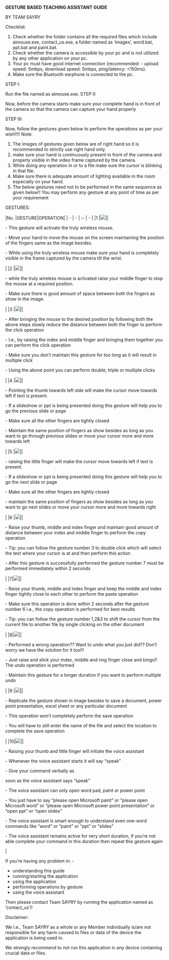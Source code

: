 ﻿**GESTURE BASED TEACHING ASSISTANT GUIDE**

BY TEAM SAYRY

Checklist: 

1. Check whether the folder contains all the required files which include aimouse.exe, contact\_us.exe, a folder named as ‘images’, word.bat, ppt.bat and paint.bat. 
1. Check whether the camera is accessible by your pc and is not utilized by any other application on your pc. 
1. Your pc must have good internet connection (recommended: - upload speed: 5mbps, download speed: 5mbps, ping/latency: <150ms). 
1. Make sure the Bluetooth earphone is connected to the pc. 

STEP I: 

Run the file named as aimouse.exe. STEP II: 

Now, before the camera starts make sure your complete hand is in front of the camera so that the camera can capture your hand properly 

STEP III: 

Now, follow the gestures given below to perform the operations as per your wish!!!! Note: 

1. The images of gestures given below are of right hand so it is recommended to strictly use right hand only. 
1. make sure your hand is continuously present in front of the camera and properly visible in the video frame captured by the camera.  
1. While doing any operation in or to a file make sure the cursor is blinking in that file. 
4. Make sure there is adequate amount of lighting available in the room especially on your hand. 
4. The below gestures need not to be performed in the same sequence as given below!! You may perform any gesture at any point of time as per your requirement 

GESTURES:



|No. |GESTURE|OPERATION|
| - | - | :- | - |
|1 |![](https://github.com/sarthaknagoshe2002/Gesture-based-teaching-assistant/blob/main/Aspose.Words.0c89c8bd-e5e9-494b-a28f-10a8a279f6b2.001.png?raw=true)||<p>- This gesture will activate the truly wireless mouse. </p><p>- Move your hand to move the mouse on the screen maintaining the position of the fingers same as the image besides. </p><p>- While using the truly wireless mouse make sure your hand is completely visible in the frame captured by the camera till the wrist. </p>|
|2 |![](https://github.com/sarthaknagoshe2002/Gesture-based-teaching-assistant/blob/main/Aspose.Words.0c89c8bd-e5e9-494b-a28f-10a8a279f6b2.002.png?raw=true)||<p>- while the truly wireless mouse is activated raise your middle finger to stop the mouse at a required position. </p><p>- Make sure there is good amount of space between both the fingers as show in the image. </p>|
|3 |![](https://github.com/sarthaknagoshe2002/Gesture-based-teaching-assistant/blob/main/Aspose.Words.0c89c8bd-e5e9-494b-a28f-10a8a279f6b2.003.png?raw=true)||<p>- After bringing the mouse to the desired position by following both the above steps slowly reduce the distance between both the finger to perform the click operation </p><p>- I.e., by raising the index and middle finger and bringing them together you can perform the click operation </p><p>- Make sure you don’t maintain this gesture for too long as it will result in multiple click </p><p>- Using the above point you can perform double, triple or multiple clicks   </p>|
|4 |![](https://github.com/sarthaknagoshe2002/Gesture-based-teaching-assistant/blob/main/Aspose.Words.0c89c8bd-e5e9-494b-a28f-10a8a279f6b2.004.png?raw=true)||<p>- Pointing the thumb towards left side will make the cursor move towards left if text is present. </p><p>- If a slideshow or ppt is being presented doing this gesture will help you to go the previous slide or page </p><p>- Make sure all the other fingers are tightly closed </p><p>- Maintain the same position of fingers as show besides as long as you want to go through previous slides or move your cursor more and more towards left </p>|
|5 |![](https://github.com/sarthaknagoshe2002/Gesture-based-teaching-assistant/blob/main/Aspose.Words.0c89c8bd-e5e9-494b-a28f-10a8a279f6b2.005.png?raw=true)||<p>- raising the little finger will make the cursor move towards left if text is present. </p><p>- If a slideshow or ppt is being presented doing this gesture will help you to go the next slide or page </p><p>- Make sure all the other fingers are tightly closed </p><p>- maintain the same position of fingers as show besides as long as you want to go next slides or move your cursor more and more towards right </p>|
|6 |![](https://github.com/sarthaknagoshe2002/Gesture-based-teaching-assistant/blob/main/Aspose.Words.0c89c8bd-e5e9-494b-a28f-10a8a279f6b2.006.png?raw=true)||<p>- Raise your thumb, middle and index finger and maintain good amount of distance between your index and middle finger to perform the copy operation </p><p>- Tip: you can follow the gesture number 3 to double click which will select the text where your cursor is at and then perform this action </p><p>- After this gesture is successfully performed the gesture number 7 must be performed immediately within 2 seconds   </p>|
|7|![](https://github.com/sarthaknagoshe2002/Gesture-based-teaching-assistant/blob/main/Aspose.Words.0c89c8bd-e5e9-494b-a28f-10a8a279f6b2.007.png?raw=true)||<p>- Raise your thumb, middle and index finger and keep the middle and index finger tightly close to each other to perform the paste operation </p><p>- Make sure this operation is done within 2 seconds after the gesture number 6 i.e., the copy operation is performed for best results </p><p>- Tip: you can follow the gesture number 1,2&3 to shift the cursor from the current file to another file by single clicking on the other document </p>|
|8|![](https://github.com/sarthaknagoshe2002/Gesture-based-teaching-assistant/blob/main/Aspose.Words.0c89c8bd-e5e9-494b-a28f-10a8a279f6b2.008.png?raw=true)||<p>- Performed a wrong operation?? Want to undo what you just did?? Don’t worry we have the solution for it too!!! </p><p>- Just raise and stick your index, middle and ring finger close and bingo!! The undo operation is performed </p><p>- Maintain this gesture for a longer duration if you want to perform multiple undo </p>|
|9 |![](https://github.com/sarthaknagoshe2002/Gesture-based-teaching-assistant/blob/main/Aspose.Words.0c89c8bd-e5e9-494b-a28f-10a8a279f6b2.009.png?raw=true)||<p>- Replicate the gesture shown in image besides to save a document, power point presentation, excel sheet or any particular document  </p><p>- This operation won’t completely perform the save operation  </p><p>- You will have to still enter the name of the file and select the location to complete the save operation </p>|
|10|![](https://github.com/sarthaknagoshe2002/Gesture-based-teaching-assistant/blob/main/Aspose.Words.0c89c8bd-e5e9-494b-a28f-10a8a279f6b2.010.png?raw=true)||<p>- Raising your thumb and little finger will initiate the voice assistant </p><p>- Whenever the voice assistant starts it will say “speak” </p><p>- Give your command verbally as </p><p>soon as the voice assistant says “speak” </p><p>- The voice assistant can only open word pad, paint or power point </p><p>- You just have to say “please open Microsoft paint” or “please open Microsoft word” or “please open Microsoft power point presentation” or “open ppt” or “open slides” </p><p>- The voice assistant is smart enough to understand even one-word commands like “word” or “paint” or “ppt” or “slides” </p><p>- The voice assistant remains active for very short duration, if you’re not able complete your command in this duration then repeat this gesture again </p>|


If you’re having any problem in: - 

- understanding this guide 
- running/starting the application 
- using the application 
- performing operations by gesture 
- using the voice assistant 

Then please contact Team SAYRY by running the application named as ‘contact\_us’!! 

Disclaimer: 

We I.e., Team SAYRY as a whole or any Member individually is/are not responsible for any harm caused to files or data of the device the application is being used in. 

We strongly recommend to not run this application in any device containing crucial data or files. 
